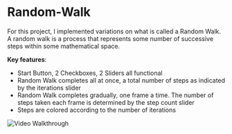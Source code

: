 # Random-Walk
For this project, I implemented variations on what is called a Random Walk. A random walk is a process that represents some number of successive steps within some mathematical space.

**Key features**:
* Start Button, 2 Checkboxes, 2 Sliders all functional
* Random Walk completes all at once, a total number of steps as indicated by the iterations slider
* Random Walk completes gradually, one frame a time. The number of steps taken each frame is determined by the step count slider
* Steps are colored according to the number of iterations

<img src='https://imgur.com/AJ80P2D.gif' title='Video Walkthrough' width='' alt='Video Walkthrough' />

